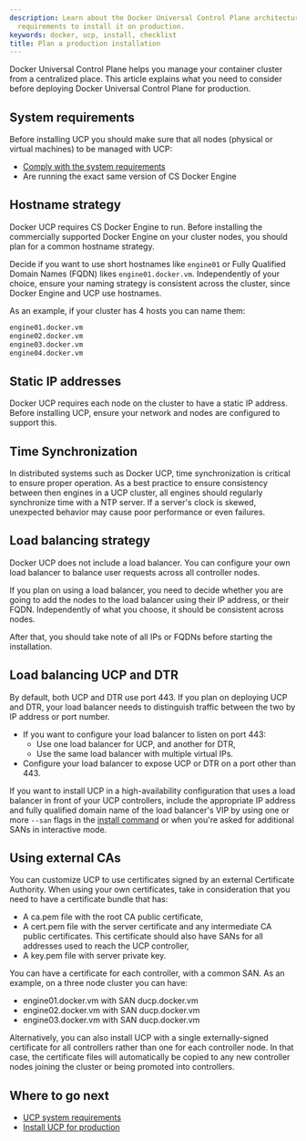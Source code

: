 ```yaml
---
description: Learn about the Docker Universal Control Plane architecture, and the
  requirements to install it on production.
keywords: docker, ucp, install, checklist
title: Plan a production installation
---
```


Docker Universal Control Plane helps you manage your container cluster from a
centralized place. This article explains what you need to consider before
deploying Docker Universal Control Plane for production.

## System requirements

Before installing UCP you should make sure that all nodes (physical or virtual
machines) to be managed with UCP:

* [Comply with the system requirements](system-requirements.md)
* Are running the exact same version of CS Docker Engine

## Hostname strategy

Docker UCP requires CS Docker Engine to run. Before installing the commercially
supported Docker Engine on your cluster nodes, you should plan for a common
hostname strategy.

Decide if you want to use short hostnames like `engine01` or Fully Qualified
Domain Names (FQDN) likes `engine01.docker.vm`. Independently of your choice,
ensure your naming strategy is consistent across the cluster, since Docker
Engine and UCP use hostnames.

As an example, if your cluster has 4 hosts you can name them:

```bash
engine01.docker.vm
engine02.docker.vm
engine03.docker.vm
engine04.docker.vm
```

## Static IP addresses

Docker UCP requires each node on the cluster to have a static IP address.
Before installing UCP, ensure your network and nodes are configured to support
this.

## Time Synchronization

In distributed systems such as Docker UCP, time synchronization is critical
to ensure proper operation. As a best practice to ensure consistency between
then engines in a UCP cluster, all engines should regularly synchronize time
with a NTP server. If a server's clock is skewed, unexpected behavior may
cause poor performance or even failures.

## Load balancing strategy

Docker UCP does not include a load balancer. You can configure your own
load balancer to balance user requests across all controller nodes.

If you plan on using a load balancer, you need to decide whether you are going
to add the nodes to the load balancer using their IP address, or their FQDN.
Independently of what you choose, it should be consistent across nodes.

After that, you should take note of all IPs or FQDNs before starting the
installation.

## Load balancing UCP and DTR

By default, both UCP and DTR use port 443. If you plan on deploying UCP and DTR,
your load balancer needs to distinguish traffic between the two by IP address
or port number.

* If you want to configure your load balancer to listen on port 443:
    * Use one load balancer for UCP, and another for DTR,
    * Use the same load balancer with multiple virtual IPs.
* Configure your load balancer to expose UCP or DTR on a port other than 443.

If you want to install UCP in a high-availability configuration that uses
a load balancer in front of your UCP controllers, include the appropriate IP
address and fully qualified domain name of the load balancer's VIP by using
one or more `--san` flags in the [install command](../../reference/cli/install.md)
or when you're asked for additional SANs in interactive mode.

## Using external CAs

You can customize UCP to use certificates signed by an external Certificate
Authority. When using your own certificates, take in consideration that you
need to have a certificate bundle that has:

* A ca.pem file with the root CA public certificate,
* A cert.pem file with the server certificate and any intermediate CA public
certificates. This certificate should also have SANs for all addresses used to
reach the UCP controller,
* A key.pem file with server private key.

You can have a certificate for each controller, with a common SAN. As an
example, on a three node cluster you can have:

* engine01.docker.vm with SAN ducp.docker.vm
* engine02.docker.vm with SAN ducp.docker.vm
* engine03.docker.vm with SAN ducp.docker.vm


Alternatively, you can also install UCP with a single externally-signed
certificate for all controllers rather than one for each controller node.
In that case, the certificate files will automatically be copied to any new
controller nodes joining the cluster or being promoted into controllers.

## Where to go next

* [UCP system requirements](system-requirements.md)
* [Install UCP for production](index.md)
